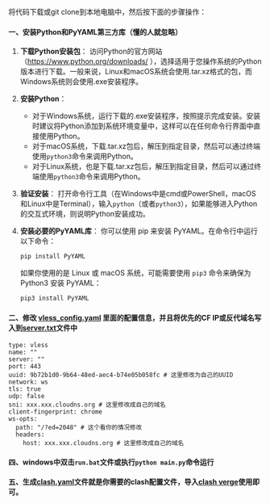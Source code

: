 将代码下载或git clone到本地电脑中，然后按下面的步骤操作：

#### 一、安装Python和PyYAML第三方库（懂的人就忽略）

1. **下载Python安装包**：
   访问Python的官方网站（https://www.python.org/downloads/ ），选择适用于您操作系统的Python版本进行下载。一般来说，Linux和macOS系统会使用.tar.xz格式的包，而Windows系统则会使用.exe安装程序。

2. **安装Python**：

   - 对于Windows系统，运行下载的.exe安装程序，按照提示完成安装。安装时建议将Python添加到系统环境变量中，这样可以在任何命令行界面中直接使用Python。
   - 对于macOS系统，下载.tar.xz包后，解压到指定目录，然后可以通过终端使用`python3`命令来调用Python。
   - 对于Linux系统，也是下载.tar.xz包后，解压到指定目录，然后可以通过终端使用`python3`命令来调用Python。

3. **验证安装**：
   打开命令行工具（在Windows中是cmd或PowerShell，macOS和Linux中是Terminal），输入`python`（或者`python3`），如果能够进入Python的交互式环境，则说明Python安装成功。

4. **安装必要的PyYAML库**：
   你可以使用 pip 来安装 PyYAML。在命令行中运行以下命令：

   ```bash
   pip install PyYAML
   ```

    如果你使用的是 Linux 或 macOS 系统，可能需要使用 `pip3` 命令来确保为 Python3 安装 PyYAML：

   ```bash
   pip3 install PyYAML
   ```

#### 二、修改 [vless_config.yaml](https://github.com/juerson/worker_vless_convert_clash/blob/master/vless_config.yaml) 里面的配置信息，并且将优先的CF IP或反代域名写入到[server.txt](https://github.com/juerson/worker_vless_convert_clash/blob/master/server.txt)文件中

```
type: vless
name: ""
server: ""
port: 443
uuid: 9b72b1d0-9b64-48ed-aec4-b74e05b058fc # 这里修改为自己的UUID
network: ws
tls: true
udp: false
sni: xxx.xxx.cloudns.org # 这里修改成自己的域名
client-fingerprint: chrome
ws-opts:
  path: "/?ed=2048" # 这个看你的情况修改
  headers:
    host: xxx.xxx.cloudns.org # 这里修改成自己的域名
```

#### 四、windows中双击`run.bat`文件或执行`python main.py`命令运行

#### 五、生成[clash.yaml](https://github.com/juerson/worker_vless_convert_clash/blob/master/clash.yaml)文件就是你需要的clash配置文件，导入[clash verge](https://github.com/clash-verge-rev/clash-verge-rev)使用即可。

